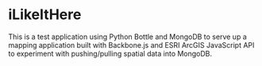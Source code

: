 # iLikeItHere  #

This is a test application using Python Bottle and MongoDB to
serve up a mapping application built with Backbone.js and ESRI
ArcGIS JavaScript API to experiment with pushing/pulling spatial
data into MongoDB.
